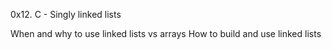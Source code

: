 0x12. C - Singly linked lists

When and why to use linked lists vs arrays
How to build and use linked lists
